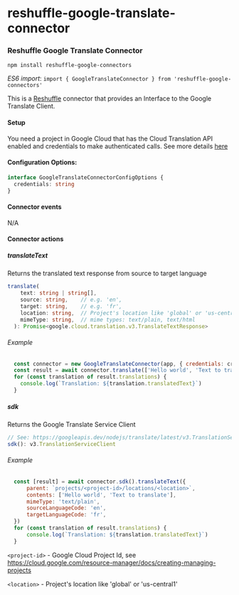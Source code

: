 # reshuffle-google-translate-connector


### Reshuffle Google Translate Connector

`npm install reshuffle-google-connectors`

_ES6 import_: `import { GoogleTranslateConnector } from 'reshuffle-google-connectors'` 

This is a [Reshuffle](https://dev.reshuffle.com) connector that provides an Interface to the Google Translate Client.

#### Setup
You need a project in Google Cloud that has the Cloud Translation API enabled and credentials to make authenticated calls. 
See more details [here](https://cloud.google.com/translate/docs/setup)


#### Configuration Options:
```typescript
interface GoogleTranslateConnectorConfigOptions {
  credentials: string
}
```
#### Connector events
N/A

#### Connector actions

##### translateText
Returns the translated text response from source to target language

```typescript
translate(
    text: string | string[],
    source: string,    // e.g. 'en',
    target: string,    // e.g. 'fr',    
    location: string,  // Project's location like 'global' or 'us-central1'
    mimeType: string,  // mime types: text/plain, text/html
  ): Promise<google.cloud.translation.v3.TranslateTextResponse>
```

###### Example
```js
  const connector = new GoogleTranslateConnector(app, { credentials: credentials, location: 'global' })
  const result = await connector.translate(['Hello world', 'Text to translate'], 'en', 'fr', 'global', 'text/plain' )
  for (const translation of result.translations) {
    console.log(`Translation: ${translation.translatedText}`)
  }
```

##### sdk
Returns the Google Translate Service Client
```typescript
// See: https://googleapis.dev/nodejs/translate/latest/v3.TranslationServiceClient.html
sdk(): v3.TranslationServiceClient
```

###### Example
```js
  const [result] = await connector.sdk().translateText({
      parent: `projects/<project-id>/locations/<location>`,
      contents: ['Hello world', 'Text to translate'],
      mimeType: 'text/plain',
      sourceLanguageCode: 'en',
      targetLanguageCode: 'fr',
  })
  for (const translation of result.translations) {
      console.log(`Translation: ${translation.translatedText}`)
  }
```
`<project-id>` - Google Cloud Project Id, see https://cloud.google.com/resource-manager/docs/creating-managing-projects

`<location>` - Project's location like 'global' or 'us-central1'